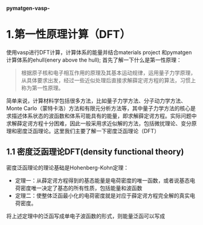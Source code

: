 **pymatgen-vasp-**
# 1.第一性原理计算（DFT）
  使用vasp进行DFT计算，计算体系的能量并结合materials project 和pymatgen计算体系的ehull(enery above the hull); 首先了解一下什么是第一性原理： 
>根据原子核和电子相互作用的原理及其基本运动规律，运用量子力学原理，从具体要求出发，经过一些近似处理后直接求解薛定谔方程的算法，习惯上称为第一性原理。   

简单来说，计算材料学包括很多方法，比如量子力学方法、分子动力学方法、Monte Carlo（蒙特卡洛）方法和有限元分析方法等，其中量子力学方法的核心是求描述体系状态的波函数和体系可能具有的能量，即求解薛定谔方程。实际问题中求解薛定谔方程十分困难，因此一般采用求近似解的方法，包括微扰理论、变分原理和密度泛函理论。这里我们主要了解一下密度泛函理论（DFT）
## 1.1 密度泛函理论DFT(density functional theory)
  密度泛函理论的理论基础是Hohenberg-Kohn定理：
+ 定理一：从薛定谔方程得到的基态能量是电荷密度的唯一函数，或者说基态电荷密度唯一决定了基态的所有性质，包括能量和波函数
+ 定理二：使整体泛函最小化的电荷密度就是对应于薛定谔方程完全解的真实电荷密度。  

将上述定理中的泛函写成单电子波函数的形式，则能量泛函可以写成
